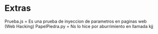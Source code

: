 # Extras
Prueba.js = Es una prueba de inyeccion de parametros en paginas web (Web Hacking)
PapelPiedra.py = Ns lo hice por aburrimiento en llamada kjj
